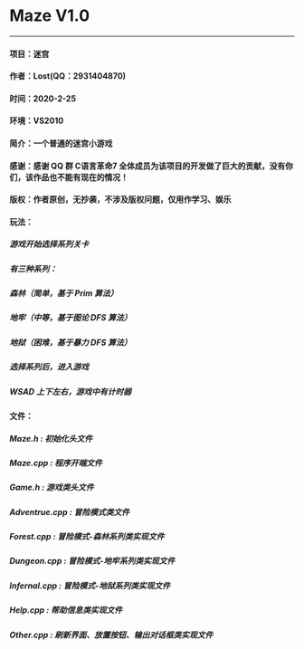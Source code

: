 # Maze V1.0
---
#### 项目：迷宫
#### 作者：Lost(QQ：2931404870)
#### 时间：2020-2-25
#### 环境：VS2010
#### 简介：一个普通的迷宫小游戏
#### 感谢：感谢 QQ 群 C语言革命7 全体成员为该项目的开发做了巨大的贡献，没有你们，该作品也不能有现在的情况！
#### 版权：作者原创，无抄袭，不涉及版权问题，仅用作学习、娱乐
#### 玩法：
##### 游戏开始选择系列关卡
##### 有三种系列：
##### 森林（简单，基于 Prim 算法）
##### 地牢（中等，基于图论 DFS 算法）
##### 地狱（困难，基于暴力 DFS 算法）
##### 选择系列后，进入游戏
##### WSAD 上下左右，游戏中有计时器
#### 文件：
##### Maze.h :          初始化头文件
##### Maze.cpp :        程序开端文件
##### Game.h :          游戏类头文件
##### Adventrue.cpp :   冒险模式类文件
##### Forest.cpp :      冒险模式-森林系列类实现文件
##### Dungeon.cpp :     冒险模式-地牢系列类实现文件
##### Infernal.cpp :    冒险模式-地狱系列类实现文件
##### Help.cpp :        帮助信息类实现文件
##### Other.cpp :       刷新界面、放置按钮、输出对话框类实现文件

